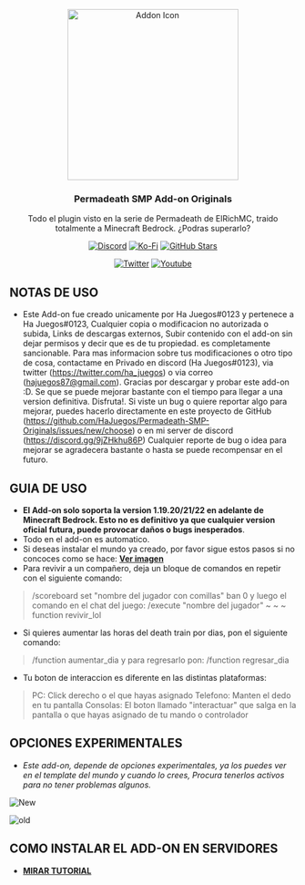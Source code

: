 <p align="center">
  <img src="https://cdn.discordapp.com/attachments/997603479822536794/1015812094525964288/pack_icon.png" alt="Addon Icon" width=300>
  <h3 align="center">Permadeath SMP Add-on Originals</h3>
  
 <p align="center">
 Todo el plugin visto en la serie de Permadeath de ElRichMC, traido totalmente a Minecraft Bedrock. ¿Podras superarlo?</p>
</p>

<p align="center">
  <a href="https://discord.gg/9jZHkhu86P"><img src="https://img.shields.io/discord/782053401281429504?style=plastic&color=red&logo=discord&label=Server%20De%20Discord" alt="Discord "/></a>
  <a href="https://ko-fi.com/hajuegos0710"><img src="https://img.shields.io/npm/v/express?url=https://ko-fi.com/hajuegos0710&style=plastic&logo=kofi&label=Doname%20Aqui!&color=inactive" alt="Ko-Fi "/></a>
  <a href="https://github.com/HaJuegos/HardPlus-Minecraft-Difficulty"><img src="https://img.shields.io/github/stars/HaJuegos/Permadeath-SMP-Originals?label=Estrellas%20En%20Total&style=plastic&logo=github&color=blueviolet" alt="GitHub Stars "/></a>
</p>
<p align="center">
  <a href="https://twitter.com/ha_juegos?s=09"><img src="https://img.shields.io/twitter/follow/ha_juegos?style=plastic&color=success&logo=twitter&label=Sigueme%20en%20Twitter" alt="Twitter "/></a>
  <a href="https://www.youtube.com/watch?v=SWd6QM0TTJo"><img src="https://img.shields.io/youtube/views/SWd6QM0TTJo?style=plastic&logo=youtube&color=red&label=Video%20Tutorial" alt="Youtube "/></a>
</p>

## NOTAS DE USO

- Este Add-on fue creado unicamente por Ha Juegos#0123 y pertenece a Ha Juegos#0123, Cualquier copia o modificacion no autorizada o subida, Links de descargas externos, Subir contenido con el add-on sin dejar permisos y decir que es de tu propiedad. es completamente sancionable. Para mas informacion sobre tus modificaciones o otro tipo de cosa, contactame en Privado en discord (Ha Juegos#0123), via twitter (https://twitter.com/ha_juegos) o via correo (hajuegos87@gmail.com). Gracias por descargar y probar este add-on :D. Se que se puede mejorar bastante con el tiempo para llegar a una version definitiva. Disfruta!. Si viste un bug o quiere reportar algo para mejorar, puedes hacerlo directamente en este proyecto de GitHub (https://github.com/HaJuegos/Permadeath-SMP-Originals/issues/new/choose) o en mi server de discord (https://discord.gg/9jZHkhu86P) Cualquier reporte de bug o idea para mejorar se agradecera bastante o hasta se puede recompensar en el futuro.

## GUIA DE USO

- **El Add-on solo soporta la version 1.19.20/21/22 en adelante de Minecraft Bedrock. Esto no es definitivo ya que cualquier version oficial futura, puede provocar daños o bugs inesperados**.
- Todo en el add-on es automatico.
- Si deseas instalar el mundo ya creado, por favor sigue estos pasos si no concoces como se hace: [**__Ver imagen__**](https://media.discordapp.net/attachments/964653057390546954/997570733473550536/exmple.png)
- Para revivir a un compañero, deja un bloque de comandos en repetir con el siguiente comando:
> /scoreboard set "nombre del jugador con comillas" ban 0 y luego el comando en el chat del juego: /execute "nombre del jugador" ~ ~ ~ function revivir_lol
- Si quieres aumentar las horas del death train por dias, pon el siguiente comando:
> /function aumentar_dia y para regresarlo pon: /function regresar_dia
- Tu boton de interaccion es diferente en las distintas plataformas:
> PC: Click derecho o el que hayas asignado
> Telefono: Manten el dedo en tu pantalla
> Consolas: El boton llamado "interactuar" que salga en la pantalla o que hayas asignado de tu mando o controlador

## OPCIONES EXPERIMENTALES
- _Este add-on, depende de opciones experimentales, ya los puedes ver en el template del mundo y cuando lo crees, Procura tenerlos activos para no tener problemas algunos._

![New](https://cdn.discordapp.com/attachments/997603479822536794/1015812030764163082/1.png)

![old](https://cdn.discordapp.com/attachments/997603479822536794/1015812031028412506/2.png)

## COMO INSTALAR EL ADD-ON EN SERVIDORES

- [**__MIRAR TUTORIAL__**](https://github.com/HaJuegos/The-Games-Store/tree/main/Betas/como%20instalar%20un%20add-on%20en%20servers)
